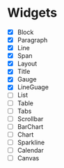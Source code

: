 # Widgets

- [x] Block
- [x] Paragraph
- [x] Line
- [x] Span
- [x] Layout
- [x] Title
- [x] Gauge
- [x] LineGuage
- [ ] List
- [ ] Table
- [ ] Tabs
- [ ] Scrollbar
- [ ] BarChart
- [ ] Chart
- [ ] Sparkline
- [ ] Calendar
- [ ] Canvas
